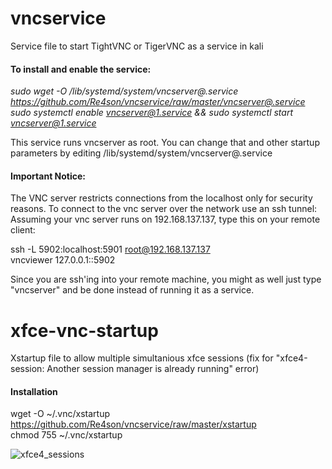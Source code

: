 # vncservice
Service file to start TightVNC or TigerVNC as a service in kali


#### To install and enable the service:  

*sudo wget -O /lib/systemd/system/vncserver@.service https://github.com/Re4son/vncservice/raw/master/vncserver@.service*  
*sudo systemctl enable vncserver@1.service && sudo systemctl start vncserver@1.service*  
  
This service runs vncserver as root. You can change that and other startup parameters by editing /lib/systemd/system/vncserver@.service

#### Important Notice:

The VNC server restricts connections from the localhost only for security reasons. To connect to the vnc server over the network use an ssh tunnel:
Assuming your vnc server runs on 192.168.137.137, type this on your remote client:

ssh -L 5902:localhost:5901 root@192.168.137.137  
vncviewer 127.0.0.1::5902

Since you are ssh'ing into your remote machine, you might as well just type "vncserver" and be done instead of running it as a service.


# xfce-vnc-startup
Xstartup file to allow multiple simultanious xfce sessions (fix for "xfce4-session: Another session manager is already running" error)

#### Installation
wget -O ~/.vnc/xstartup https://github.com/Re4son/vncservice/raw/master/xstartup  
chmod 755 ~/.vnc/xstartup

![xfce4_sessions](https://whitedome.com.au/re4son/wp-content/uploads/VNC-multipleSessions.jpg)

